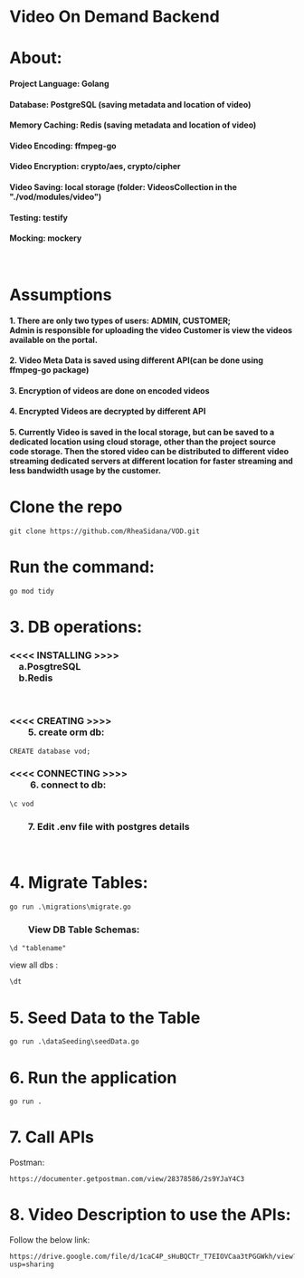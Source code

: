 <h1>Video On Demand Backend</h1>
<h1>About: </h1>
<h4>Project Language: Golang</h4>
<h4>Database: PostgreSQL (saving metadata and location of video)</h4>
<h4>Memory Caching: Redis (saving metadata and location of video)</h4>
<h4>Video Encoding: ffmpeg-go</h4>
<h4>Video Encryption: crypto/aes, crypto/cipher</h4>
<h4>Video Saving: local storage (folder: VideosCollection in the "./vod/modules/video")</h4>
<h4>Testing: testify </h4>
<h4>Mocking: mockery </h4>

&emsp;<h1>Assumptions</h1>
<h4>1. There are only two types of users: ADMIN, CUSTOMER; <br/>
Admin is responsible for uploading the video
Customer is view the videos available on the portal.
</h4>
<h4>2. Video Meta Data is saved using different API(can be done using ffmpeg-go package)</h4>
<h4>3. Encryption of videos are done on encoded videos</h4>
<h4>4. Encrypted Videos are decrypted by different API</h4>
<h4>5. Currently Video is saved in the local storage, but can be saved to a dedicated location using cloud storage, other than the project source code storage. Then the stored video can be distributed to different video streaming dedicated servers at different location for faster streaming and less bandwidth usage by the customer.</h4>

<h1> Clone the repo </h1>

```
git clone https://github.com/RheaSidana/VOD.git
```

<h1> Run the command:</h1>

```
go mod tidy
```

<h1>3. DB operations:</h1>
<h3><<<< INSTALLING >>>><br/>
    &emsp;a.PosgtreSQL <br/>
    &emsp;b.Redis</h3>

<br/>
<h3> <<<< CREATING >>>> <br/>&emsp;&emsp;5. create orm db: </h3>

```
CREATE database vod;
```

<h3>  <<<< CONNECTING >>>> <br/>&emsp;&emsp; 6. connect to db: </h3>

```
\c vod
```

<h3>&emsp;&emsp;7. Edit .env file with postgres details</h3>
<br/>


<h1>4. Migrate Tables: </h1>

```
go run .\migrations\migrate.go
```

<h3>&emsp;&emsp;View DB Table Schemas: </h3>

```
\d "tablename"
```

view all dbs : 

```
\dt
```

<h1>5. Seed Data to the Table </h1>

```
go run .\dataSeeding\seedData.go
```


<h1>6. Run the application </h1>

```
go run .
```


<h1>7. Call APIs </h1>
Postman: 

```
https://documenter.getpostman.com/view/28378586/2s9YJaY4C3
```

<h1>8. Video Description to use the APIs: </h1>
Follow the below link:

```
https://drive.google.com/file/d/1caC4P_sHuBQCTr_T7EIOVCaa3tPGGWkh/view?usp=sharing
```
